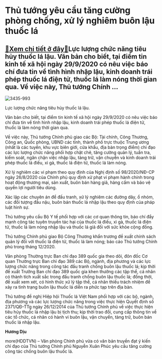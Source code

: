 Thủ tướng yêu cầu tăng cường phòng chống, xử lý nghiêm buôn lậu thuốc lá
========================================================================

[:gift:Xem chi tiết ở đây:gift:](https://hddtvn.com/thu-tuong-yeu-cau-tang-cuong-phong-chong-xu-ly-nghiem-buon-lau-thuoc-la/)Lực lượng chức năng tiêu hủy thuốc lá lậu. Văn bản cho biết, tại điểm tin kinh tế xã hội ngày 29/9/2020 có nêu việc báo chí đưa tin về tình hình nhập lậu, kinh doanh trái phép thuốc lá điện tử, thuốc lá làm nóng thời gian qua. Về việc này, Thủ tướng Chính …
-----------------------------------------------------------------------------------------------------------------------------------------------------------------------------------------------------------------------------------------------------------------





![3435-993](https://hddtvn.com/wp-content/uploads/2021/01/3435_993.jpg "Lực lượng chức năng tiêu hủy thuốc lá lậu.")


Lực lượng chức năng tiêu hủy thuốc lá lậu.



Văn bản cho biết, tại điểm tin kinh tế xã hội ngày 29/9/2020 có nêu việc báo chí đưa tin về tình hình nhập lậu, kinh doanh trái phép thuốc lá điện tử, thuốc lá làm nóng thời gian qua.


Về việc này, Thủ tướng Chính phủ giao các Bộ: Tài chính, Công Thương, Công an, Quốc phòng, UBND các tỉnh, thành phố trực thuộc Trung ương (nhất là các tuyến, khu vực biên giới, cửa khẩu, địa bàn trọng điểm) chỉ đạo các lực lượng chức năng phối hợp chặt chẽ, tăng cường quản lý, tuần tra, kiểm soát, ngăn chặn việc nhập lậu, tàng trữ, vận chuyển và kinh doanh trái phép thuốc lá điếu, xì gà, thuốc lá điện tử, thuốc lá làm nóng.


Xử lý nghiêm các vi phạm theo quy định của Nghị định số 98/2020/NĐ-CP ngày 26/8/2020 của Chính phủ quy định xử phạt vi phạm hành chính trong hoạt động thương mại, sản xuất, buôn bán hàng giả, hàng cấm và bảo vệ quyền lợi người tiêu dùng.


Xác lập các chuyên án để đấu tranh, xử lý nghiêm các đường dây, ổ nhóm, các đối tượng đầu nậu, buôn bán thuốc lá nhập lậu theo quy định của pháp luật hình sự.


Thủ tướng yêu cầu Bộ Y tế phối hợp với các cơ quan thông tin, báo chí đẩy mạnh công tác tuyên truyền tác hại của thuốc lá điếu, xì gà, thuốc lá điện tử, thuốc lá làm nóng nhập lậu và thuốc lá giả đối với sức khỏe cộng đồng.


Thủ tướng Chính phủ giao Bộ Công Thương khẩn trương đề xuất chính sách quản lý đối với thuốc lá điện tử, thuốc lá làm nóng; báo cáo Thủ tướng Chính phủ trong tháng 12/2020.


Văn phòng Thường trực Ban chỉ đạo 389 quốc gia theo dõi, đôn đốc Cơ quan Thường trực Ban chỉ đạo 389 các Bộ, ngành, địa phương và các lực lượng chức năng trong công tác đấu tranh chống buôn lậu thuốc lá; kịp thời đề xuất Trưởng Ban chỉ đạo 389 quốc gia khen thưởng các tập thể, cá nhân có thành tích xuất sắc trong đấu tranh chống buôn lậu thuốc lá; đồng thời, đề xuất xem xét, có hình thức xử lý tập thể, cá nhân thiếu trách nhiệm để xảy ra tình trạng buôn lậu thuốc lá diễn ra phức tạp trên địa bàn.


Thủ tướng đề nghị Hiệp hội Thuốc lá Việt Nam phối hợp với các bộ, ngành, địa phương và các lực lượng chức năng trong việc thực hiện Quyết định số 2371/QĐ-TTg ngày 26/12/2014 của Thủ tướng Chính phủ về việc thực hiện tiêu hủy thuốc lá nhập lậu bị tịch thu; kịp thời trao đổi, cung cấp thông tin về các tổ chức, cá nhân có hành vi buôn lậu, vận chuyển, tàng trữ, buôn bán thuốc lá nhập lậu.




**Hương Dịu**



more(HDDTVN) – Văn phòng Chính phủ vừa có văn bản truyền đạt ý kiến chỉ đạo của Thủ tướng Chính phủ Nguyễn Xuân Phúc yêu cầu tăng cường công tác chống buôn lậu thuốc lá.

